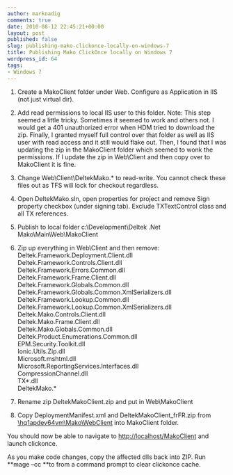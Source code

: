 ```yaml
---
author: marknadig
comments: true
date: 2010-08-12 22:45:21+00:00
layout: post
published: false
slug: publishing-mako-clickonce-locally-on-windows-7
title: Publishing Mako ClickOnce locally on Windows 7
wordpress_id: 64
tags:
- Windows 7
---
```


  1. Create a MakoClient folder under Web. Configure as Application in IIS (not just virtual dir).

  2. Add read permissions to local IIS user to this folder. Note: This step seemed a little tricky. Sometimes it seemed to work and others not. I would get a 401 unauthorized error when HDM tried to download the zip. Finally, I granted myself full control over that folder as well as IIS user with read access and it still would flake out. Then, I found that I was updating the zip in the MakoClient folder which seemed to wonk the permissions. If I update the zip in Web\Client and then copy over to MakoClient it is fine.

  3. Change Web\Client\DeltekMako.* to read-write. You cannot check these files out as TFS will lock for checkout regardless.

  4. Open DeltekMako.sln, open properties for project and remove Sign property checkbox (under signing tab). Exclude TXTextControl class and all TX references.

  5. Publish to local folder c:\Development\Deltek .Net Mako\Main\Web\MakoClient

  6. Zip up everything in Web\Client and then remove:  
Deltek.Framework.Deployment.Client.dll  
Deltek.Framework.Controls.Client.dll  
Deltek.Framework.Errors.Common.dll  
Deltek.Framework.Frame.Client.dll  
Deltek.Framework.Globals.Common.dll  
Deltek.Framework.Globals.Common.XmlSerializers.dll  
Deltek.Framework.Lookup.Common.dll  
Deltek.Framework.Lookup.Common.XmlSerializers.dll  
Deltek.Mako.Controls.Client.dll  
Deltek.Mako.Frame.Client.dll  
Deltek.Mako.Globals.Common.dll  
Deltek.Product.Enumerations.Common.dll  
EPM.Security.Toolkit.dll  
Ionic.Utils.Zip.dll  
Microsoft.mshtml.dll  
Microsoft.ReportingServices.Interfaces.dll  
CompressionChannel.dll  
TX*.dll  
DeltekMako.*

  7. Rename zip DeltekMakoClient.zip and put in Web\MakoClient

  8. Copy DeploymentManifest.xml and DeltekMakoClient_frFR.zip from [\\hq1apdev64vm\Mako\WebClient](///\\hq1apdev64vm\Mako\WebClient) into MakoClient folder.


You should now be able to navigate to [http://localhost/MakoClient](http://localhost/MakoClient) and launch clickonce.


As you make code changes, copy the affected dlls back into ZIP. Run **mage –cc **to from a command prompt to clear clickonce cache.

